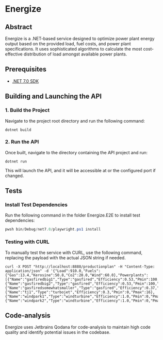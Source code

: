 # Energize

## Abstract

Energize is a .NET-based service designed to optimize power plant energy output based on the provided load, fuel costs, and power plant specifications. It uses sophisticated algorithms to calculate the most cost-effective distribution of load amongst available power plants.

## Prerequisites

-   [.NET 7.0 SDK](https://dotnet.microsoft.com/download/dotnet/7.0)

## Building and Launching the API

### 1. Build the Project

Navigate to the project root directory and run the following command:

```shell
dotnet build
```

### 2. Run the API

Once built, navigate to the directory containing the API project and run:

```shell
dotnet run
```

This will launch the API, and it will be accessible at  or the configured port if changed.

## Tests

### Install Test Dependencies

Run the following command in the folder Energize.E2E to install test dependencies:

```powershell
pwsh bin/Debug/net7.0/playwright.ps1 install
```

### Testing with CURL

To manually test the service with CURL, use the following command, replacing the payload with the actual JSON string if needed.

```shell
curl -X POST "http://localhost:8888/productionplan" -H "Content-Type: application/json" -d '{"Load":910.0,"Fuels":{"Gas":13.4,"Kerosine":50.8,"Co2":20.0,"Wind":60.0},"Powerplants":[{"Name":"gasfiredbig1","Type":"gasfired","Efficiency":0.53,"Pmin":100,"Pmax":460},{"Name":"gasfiredbig2","Type":"gasfired","Efficiency":0.53,"Pmin":100,"Pmax":460},{"Name":"gasfiredsomewhatsmaller","Type":"gasfired","Efficiency":0.37,"Pmin":40,"Pmax":210},{"Name":"tj1","Type":"turbojet","Efficiency":0.3,"Pmin":0,"Pmax":16},{"Name":"windpark1","Type":"windturbine","Efficiency":1.0,"Pmin":0,"Pmax":150},{"Name":"windpark2","Type":"windturbine","Efficiency":1.0,"Pmin":0,"Pmax":36}]}'
```

## Code-analysis

Energize uses Jetbrains Qodana for code-analysis to maintain high code quality and identify potential issues in the codebase.
